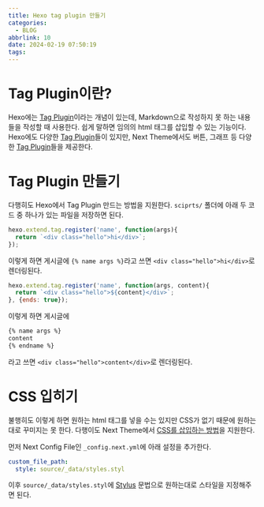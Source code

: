 ```yaml
---
title: Hexo tag plugin 만들기
categories:
  - BLOG
abbrlink: 10
date: 2024-02-19 07:50:19
tags:
---
```


# Tag Plugin이란?

Hexo에는 [Tag Plugin](https://hexo.io/docs/tag-plugins)이라는 개념이 있는데, Markdown으로 작성하지 못 하는 내용들을 작성할 때 사용한다. 쉽게 말하면 임의의 html 태그를 삽입할 수 있는 기능이다. Hexo에도 다양한 [Tag Plugin](https://hexo.io/docs/tag-plugins)들이 있지만, Next Theme에서도 버튼, 그래프 등 다양한 [Tag Plugin](https://theme-next.js.org/docs/tag-plugins)들을 제공한다.

# Tag Plugin 만들기

다행히도 Hexo에서 Tag Plugin 만드는 방법을 지원한다. `sciprts/` 폴더에 아래 두 코드 중 하나가 있는 파일을 저장하면 된다.

``` js
hexo.extend.tag.register('name', function(args){
  return `<div class="hello">hi</div>`;
});
```

이렇게 하면 게시글에 `{% name args %}`라고 쓰면 `<div class="hello">hi</div>`로 렌더링된다.

``` js
hexo.extend.tag.register('name', function(args, content){
  return `<div class="hello">${content}</div>`;
}, {ends: true});
```

이렇게 하면 게시글에

``` md
{% name args %}
content
{% endname %}
```

라고 쓰면 `<div class="hello">content</div>`로 렌더링된다.

# CSS 입히기

불행히도 이렇게 하면 원하는 html 태그를 넣을 수는 있지만 CSS가 없기 때문에 원하는 대로 꾸미지는 못 한다. 다행이도 Next Theme에서 [CSS를 삽입하는 방법](https://theme-next.js.org/docs/advanced-settings/custom-files)을 지원한다.

먼저 Next Config File인 `_config.next.yml`에 아래 설정을 추가한다.

``` yml
custom_file_path:
  style: source/_data/styles.styl
```

이후 `source/_data/styles.styl`에 [Stylus](https://stylus-lang.com/) 문법으로 원하는대로 스타일을 지정해주면 된다.
